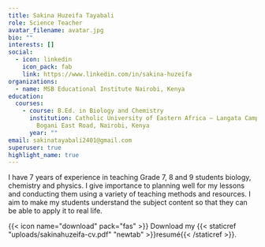 ```yaml
---
title: Sakina Huzeifa Tayabali
role: Science Teacher
avatar_filename: avatar.jpg
bio: ""
interests: []
social:
  - icon: linkedin
    icon_pack: fab
    link: https://www.linkedin.com/in/sakina-huzeifa
organizations:
  - name: MSB Educational Institute Nairobi, Kenya
education:
  courses:
    - course: B.Ed. in Biology and Chemistry
      institution: Catholic University of Eastern Africa – Langata Campus, Nairobi
        Bogani East Road, Nairobi, Kenya
      year: ""
email: sakinatayabali2401@gmail.com
superuser: true
highlight_name: true
---
```

I have 7 years of experience in teaching Grade 7, 8 and 9 students biology, chemistry and physics.  I give importance to planning well for my lessons and conducting them using a variety of teaching methods and resources. I aim to make my students understand the subject content so that they can be able to apply it to real life. 

{{< icon name="download" pack="fas" >}} Download my {{< staticref "uploads/sakinahuzeifa-cv.pdf" "newtab" >}}resumé{{< /staticref >}}.